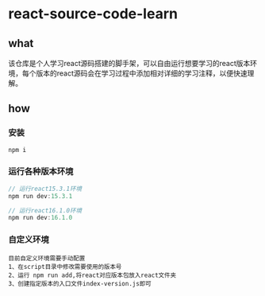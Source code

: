 # react-source-code-learn

## what

该仓库是个人学习react源码搭建的脚手架，可以自由运行想要学习的react版本环境，每个版本的react源码会在学习过程中添加相对详细的学习注释，以便快速理解。

## how

### 安装

```js
npm i
```

### 运行各种版本环境

```js
// 运行react15.3.1环境
npm run dev:15.3.1

// 运行react16.1.0环境
npm run dev:16.1.0
```

### 自定义环境

```
目前自定义环境需要手动配置
1、在script目录中修改需要使用的版本号
2、运行 npm run add,将react对应版本包放入react文件夹
3、创建指定版本的入口文件index-version.js即可
```
